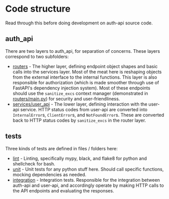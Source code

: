 # Code structure

Read through this before doing development on auth-api source code.


## auth_api

There are two layers to auth_api, for separation of concerns. These layers correspond to two subfolders:
* [routers](container/auth_api/routers) - The higher layer, defining endpoint object shapes and basic calls into the services layer. Most of the meat here is reshaping objects from the external interface to the internal functions. This layer is also responsible for authorization (which is made smoother through use of FastAPI's dependency injection system). Most of these endpoints should use the `sanitize_excs` context manager (demonstrated in [routers/main.py](container/auth_api/routers/main.py)) for security and user-friendliness.
* [services/user_api](container/auth_api/services/user_api) - The lower layer, defining interaction with the user-api service. HTTP status codes from user-api are converted into `InternalError`s, `ClientError`s, and `NotFoundError`s. These are converted back to HTTP status codes by `sanitize_excs` in the router layer.


## tests

Three kinds of tests are defined in files / folders here:
* [lint](container/tests/lint.sh) - Linting, specifically mypy, black, and flake8 for python and shellcheck for bash.
* [unit](container/tests/unit) - Unit tests for any python stuff here. Should call specific functions, mocking dependencies as needed.
* [integration](container/tests/integ) - Integration tests. Responsible for the integration between auth-api and user-api, and accordingly operate by making HTTP calls to the API endpoints and evaluating the responses.
